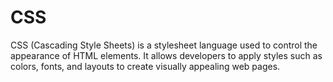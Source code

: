 # CSS

CSS (Cascading Style Sheets) is a stylesheet language used to control the appearance of HTML elements. It allows developers to apply styles such as colors, fonts, and layouts to create visually appealing web pages.